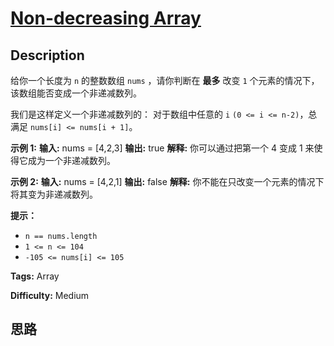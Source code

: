 # [Non-decreasing Array][title]

## Description

给你一个长度为 `n` 的整数数组 `nums` ，请你判断在 **最多** 改变 `1` 个元素的情况下，该数组能否变成一个非递减数列。

我们是这样定义一个非递减数列的： 对于数组中任意的 `i` `(0 <= i <= n-2)`，总满足 `nums[i] <= nums[i + 1]`。



**示例 1:**
            **输入:** nums = [4,2,3]    **输出:** true    **解释:** 你可以通过把第一个 4 变成 1 来使得它成为一个非递减数列。    

**示例 2:**
            **输入:** nums = [4,2,1]    **输出:** false    **解释:** 你不能在只改变一个元素的情况下将其变为非递减数列。    



**提示：**

  * `n == nums.length`
  * `1 <= n <= 104`
  * `-105 <= nums[i] <= 105`


**Tags:** Array

**Difficulty:** Medium

## 思路

[title]: https://leetcode-cn.com/problems/non-decreasing-array
